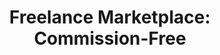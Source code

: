 ---
name: contra
host: contra.com
origin: https://contra.com
pathname: /
search: ''
href: https://contra.com/
title: 'Freelance Marketplace: Commission-Free'
ogTitle: 'Freelance Marketplace: Commission-Free'
twitterTitle: 'Freelance Marketplace: Commission-Free'
description: >-
  Contra is the Independent-first, commission-free freelance marketplace shaping
  the future of work. You bring the skills, we provide the tools and
  opportunities.
ogDescription: >-
  Contra is the Independent-first, commission-free freelance marketplace shaping
  the future of work. You bring the skills, we provide the tools and
  opportunities.
image: https://contra.com/contra-landing-pages-static/images/contra-open-graph.png
ogImage: https://contra.com/contra-landing-pages-static/images/contra-open-graph.png
twitterImage: https://contra.com/contra-landing-pages-static/images/contra-open-graph.png
keywords: ''

---